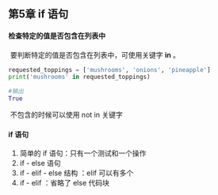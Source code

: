 ## 第5章 if 语句

#### 检查特定的值是否包含在列表中

​	要判断特定的值是否包含在列表中，可使用关键字 **in** 。

```python
requested_toppings = ['mushrooms', 'onions', 'pineapple']
print('mushrooms' in requested_toppings)

#输出
True
```

​	不包含的时候可以使用 not in 关键字



#### if 语句

1. 简单的 if 语句：只有一个测试和一个操作
2. if - else 语句
3. if - elif - else 结构 ：elif 可以有多个
4. if - elif ：省略了 else 代码块 



